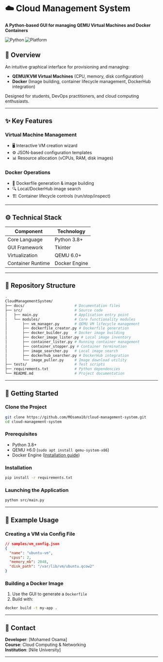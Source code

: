 
# ☁️ Cloud Management System  

**A Python-based GUI for managing QEMU Virtual Machines and Docker Containers**  

![Python](https://img.shields.io/badge/Python-3.8%2B-blue)
![Platform](https://img.shields.io/badge/Platform-Linux%20%7C%20Windows-lightgrey)

## 📖 Overview  
An intuitive graphical interface for provisioning and managing:  
- **QEMU/KVM Virtual Machines** (CPU, memory, disk configuration)  
- **Docker** (Image building, container lifecycle management, DockerHub integration)  

Designed for students, DevOps practitioners, and cloud computing enthusiasts.  

---

## ✨ Key Features  

### Virtual Machine Management  
- 🖥️ Interactive VM creation wizard  
- ⚙️ JSON-based configuration templates  
- 📊 Resource allocation (vCPUs, RAM, disk images)  

### Docker Operations  
- 🐳 Dockerfile generation & image building  
- 🔍 Local/DockerHub image search  
- 🏗️ Container lifecycle controls (run/stop/inspect)  

---

## ⚙️ Technical Stack  

| Component          | Technology       |
|--------------------|------------------|
| Core Language      | Python 3.8+      |
| GUI Framework      | Tkinter          |
| Virtualization     | QEMU 6.0+        |
| Container Runtime  | Docker Engine    |

---

## 📂 Repository Structure  
```bash
.
CloudManagementSystem/
├── docs/                       # Documentation files
├── src/                        # Source code
│   ├── main.py                 # Application entry point
│   └── modules/                # Core functionality modules
│       ├── vm_manager.py       # QEMU VM lifecycle management
│       ├── dockerfile_creator.py # Dockerfile generation
│       ├── docker_builder.py   # Docker image building
│       ├── docker_image_lister.py # Local image inventory
│       ├── container_lister.py # Running container management
│       ├── container_stopper.py # Container termination
│       ├── image_searcher.py   # Local image search
│       ├── dockerhub_searcher.py # DockerHub integration
│       └── image_puller.py     # Image download utility
├── tests/                      # Test scripts
├── requirements.txt            # Python dependencies
└── README.md                   # Project documentation
```

---

## 🚀 Getting Started  

### Clone the Project  
```bash
git clone https://github.com/MOsama10/cloud-management-system.git
cd cloud-management-system
```

### Prerequisites  
- Python 3.8+  
- QEMU ≥6.0 (`sudo apt install qemu-system-x86`)  
- Docker Engine ([Installation guide](https://docs.docker.com/engine/install/))  

### Installation  
```bash
pip install -r requirements.txt
```

### Launching the Application  
```bash
python src/main.py
```

---

## 🧩 Example Usage  

### Creating a VM via Config File  
```json
// samples/vm_config.json
{
  "name": "ubuntu-vm",
  "cpus": 2,
  "memory_mb": 2048,
  "disk_path": "/var/lib/vm/ubuntu.qcow2"
}
```

### Building a Docker Image  
1. Use the GUI to generate a `Dockerfile`  
2. Build with:  
```bash
docker build -t my-app .
```

---

## 📧 Contact  
**Developer**: [Mohamed Osama]  
**Course**: Cloud Computing & Networking  
**Institution**: [Nile University]  

---

